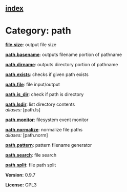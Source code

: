 [index](index.html) 
---

# Category: path




[**file.size**](file.size.html): output file size 

[**path.basename**](path.basename.html): outputs filename portion of pathname 

[**path.dirname**](path.dirname.html): outputs directory portion of pathname 

[**path.exists**](path.exists.html): checks if given path exists 

[**path.file**](path.file.html): file input/output 

[**path.is_dir**](path.is_dir.html): check if path is directory 

[**path.lsdir**](path.lsdir.html): list directory contents <br>
_aliases:_ \[path.ls\]


[**path.monitor**](path.monitor.html): filesystem event monitor 

[**path.normalize**](path.normalize.html): normalize file paths <br>
_aliases:_ \[path.norm\]


[**path.pattern**](path.pattern.html): pattern filename generator 

[**path.search**](path.search.html): file search 

[**path.split**](path.split.html): file path split 


**Version:** 0.9.7

**License:** GPL3
